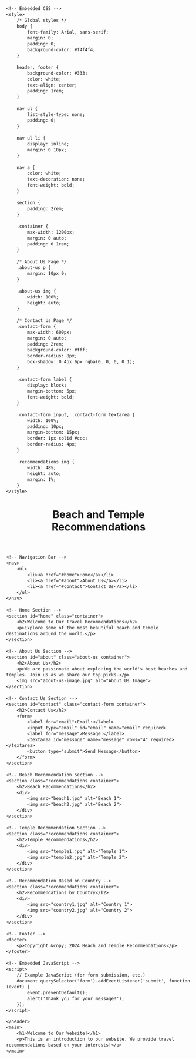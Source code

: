 <!DOCTYPE html>
<html lang="en">

<head>
    <meta charset="UTF-8">
    <meta name="viewport" content="width=device-width, initial-scale=1.0">
    <title>Final Project</title>

    <!-- Embedded CSS -->
    <style>
        /* Global styles */
        body {
            font-family: Arial, sans-serif;
            margin: 0;
            padding: 0;
            background-color: #f4f4f4;
        }

        header, footer {
            background-color: #333;
            color: white;
            text-align: center;
            padding: 1rem;
        }

        nav ul {
            list-style-type: none;
            padding: 0;
        }

        nav ul li {
            display: inline;
            margin: 0 10px;
        }

        nav a {
            color: white;
            text-decoration: none;
            font-weight: bold;
        }

        section {
            padding: 2rem;
        }

        .container {
            max-width: 1200px;
            margin: 0 auto;
            padding: 0 1rem;
        }

        /* About Us Page */
        .about-us p {
            margin: 10px 0;
        }

        .about-us img {
            width: 100%;
            height: auto;
        }

        /* Contact Us Page */
        .contact-form {
            max-width: 600px;
            margin: 0 auto;
            padding: 2rem;
            background-color: #fff;
            border-radius: 8px;
            box-shadow: 0 4px 6px rgba(0, 0, 0, 0.1);
        }

        .contact-form label {
            display: block;
            margin-bottom: 5px;
            font-weight: bold;
        }

        .contact-form input, .contact-form textarea {
            width: 100%;
            padding: 10px;
            margin-bottom: 15px;
            border: 1px solid #ccc;
            border-radius: 4px;
        }

        .recommendations img {
            width: 48%;
            height: auto;
            margin: 1%;
        }
    </style>
</head>

<body>
    <header>
        <h1>Beach and Temple Recommendations</h1>
    </header>

    <!-- Navigation Bar -->
    <nav>
        <ul>
            <li><a href="#home">Home</a></li>
            <li><a href="#about">About Us</a></li>
            <li><a href="#contact">Contact Us</a></li>
        </ul>
    </nav>

    <!-- Home Section -->
    <section id="home" class="container">
        <h2>Welcome to Our Travel Recommendations</h2>
        <p>Explore some of the most beautiful beach and temple destinations around the world.</p>
    </section>

    <!-- About Us Section -->
    <section id="about" class="about-us container">
        <h2>About Us</h2>
        <p>We are passionate about exploring the world's best beaches and temples. Join us as we share our top picks.</p>
        <img src="about-us-image.jpg" alt="About Us Image">
    </section>

    <!-- Contact Us Section -->
    <section id="contact" class="contact-form container">
        <h2>Contact Us</h2>
        <form>
            <label for="email">Email:</label>
            <input type="email" id="email" name="email" required>
            <label for="message">Message:</label>
            <textarea id="message" name="message" rows="4" required></textarea>
            <button type="submit">Send Message</button>
        </form>
    </section>

    <!-- Beach Recommendation Section -->
    <section class="recommendations container">
        <h2>Beach Recommendations</h2>
        <div>
            <img src="beach1.jpg" alt="Beach 1">
            <img src="beach2.jpg" alt="Beach 2">
        </div>
    </section>

    <!-- Temple Recommendation Section -->
    <section class="recommendations container">
        <h2>Temple Recommendations</h2>
        <div>
            <img src="temple1.jpg" alt="Temple 1">
            <img src="temple2.jpg" alt="Temple 2">
        </div>
    </section>

    <!-- Recommendation Based on Country -->
    <section class="recommendations container">
        <h2>Recommendations by Country</h2>
        <div>
            <img src="country1.jpg" alt="Country 1">
            <img src="country2.jpg" alt="Country 2">
        </div>
    </section>

    <!-- Footer -->
    <footer>
        <p>Copyright &copy; 2024 Beach and Temple Recommendations</p>
    </footer>

    <!-- Embedded JavaScript -->
    <script>
        // Example JavaScript (for form submission, etc.)
        document.querySelector('form').addEventListener('submit', function (event) {
            event.preventDefault();
            alert('Thank you for your message!');
        });
    </script>
</body>

</html>

    </header>
    <main>
        <h1>Welcome to Our Website!</h1>
        <p>This is an introduction to our website. We provide travel recommendations based on your interests!</p>
    </main>
</body>
</html>

